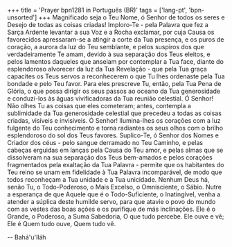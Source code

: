 +++
title = 'Prayer bpn1281 in Português (BR)'
tags = ['lang-pt', 'bpn-unsorted']
+++
Magnificado seja o Teu Nome, ó Senhor de todos os seres e Desejo de todas as coisas criadas! Imploro-Te - pela Palavra que fez a Sarça Ardente levantar a sua Voz e a Rocha exclamar, por cuja Causa os favorecidos apressaram-se a atingir a corte da Tua presença, e os puros de coração, a aurora da luz do Teu semblante, e pelos suspiros dos que verdadeiramente Te amam, devido à sua separação dos Teus eleitos, e pelos lamentos daqueles que anseiam por contemplar a Tua face, diante do esplendoroso alvorecer da luz da Tua Revelação - que pela Tua graça capacites os Teus servos a reconhecerem o que Tu lhes ordenaste pela Tua bondade e pelo Teu favor. Para eles prescreve Tu, então, pela Tua Pena de Glória, o que possa dirigir os seus passos ao oceano da Tua generosidade e conduzi-los às águas vivificadoras da Tua reunião celestial.
Ó Senhor! Não olhes Tu as coisas que eles cometeram; antes, contempla a sublimidade da Tua generosidade celestial que precedeu a todas as coisas criadas, visíveis e invisíveis. Ó Senhor! Ilumina-lhes os corações com a luz fulgente do Teu conhecimento e torna radiantes os seus olhos com o brilho esplendoroso do sol dos Teus favores.
Suplico-Te, ó Senhor dos Nomes e Criador dos céus - pelo sangue derramado no Teu Caminho, e pelas cabeças erguidas em lanças pela Causa do Teu amor, e pelas almas que se dissolveram na sua separação dos Teus bem-amados e pelos corações fragmentados pela exaltação da Tua Palavra - permite que os habitantes do Teu reino se unam em fidelidade à Tua Palavra incomparável, de modo que todos reconheçam a Tua unidade e a Tua unicidade. Nenhum Deus há, senão Tu, o Todo-Poderoso, o Mais Excelso, o Omnisciente, o Sábio.
Nutre a esperança de que Aquele que é o Todo-Suficiente, o Inatingível, venha a atender a súplica deste humilde servo, para que atavie o povo do mundo com as vestes das boas ações e os purifique de más inclinações. Ele é o Grande, o Poderoso, a Suma Sabedoria, O que tudo percebe. Ele ouve e vê; Ele é Quem tudo ouve, Quem tudo vê.

-- Bahá'u'lláh
